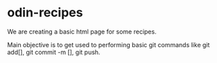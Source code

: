 # odin-recipes
We are creating a basic html page for some recipes.

Main objective is to get used to performing basic git commands like
git add[], git commit -m [], git push.
